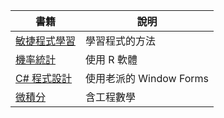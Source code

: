 書籍   | 說明
-------|---------------------------
[敏捷程式學習](./書籍/敏捷程式學習) | 學習程式的方法
[機率統計](./書籍/機率統計) | 使用 R 軟體
[C# 程式設計](./書籍/C＃程式設計/) | 使用老派的 Window Forms
[微積分](./書籍/微積分.md) | 含工程數學